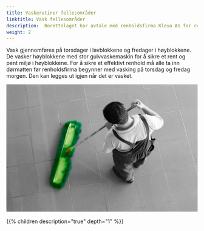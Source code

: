 ```yaml
---
title: Vaskerutiner fellesområder
linktitle: Vask fellesområder
description:  Borettslaget har avtale med renholdsfirma Kleva AS for renhold av felles arealer.
weight: 2
---
```


Vask gjennomføres på torsdager i lavblokkene og fredager i høyblokkene. De vasker høyblokkene med stor gulvvaskemaskin for å sikre et rent og pent miljø i høyblokkene.
For å sikre et effektivt renhold må alle ta inn dørmatten før renholdsfirma begynner med vasking på torsdag og fredag morgen. Den kan legges ut igjen når det er vasket.

![Vask](vask.png)

{{% children description="true" depth="1" %}}
